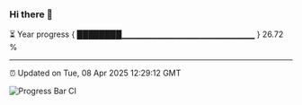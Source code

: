 ### Hi there 👋

⏳ Year progress { ████████▁▁▁▁▁▁▁▁▁▁▁▁▁▁▁▁▁▁▁▁▁▁ } 26.72 %

---

⏰ Updated on Tue, 08 Apr 2025 12:29:12 GMT

![Progress Bar CI](https://github.com/liununu/liununu/workflows/Progress%20Bar%20CI/badge.svg)
